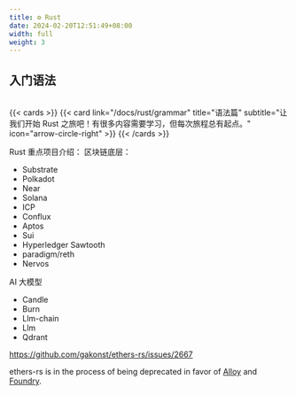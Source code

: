 ```yaml
---
title: ⚙️ Rust
date: 2024-02-20T12:51:49+08:00
width: full
weight: 3
---
```


## <a href="https://rustwiki.org/zh-CN/book/" style="text-decoration:none;">入门语法</a>

<br/>
{{< cards >}}
{{< card link="/docs/rust/grammar" title="语法篇" subtitle="让我们开始 Rust 之旅吧！有很多内容需要学习，但每次旅程总有起点。" icon="arrow-circle-right" >}}
{{< /cards >}}

Rust 重点项目介绍：
区块链底层：

- Substrate
- Polkadot
- Near
- Solana
- ICP
- Conflux
- Aptos
- Sui
- Hyperledger Sawtooth
- paradigm/reth
- Nervos

AI 大模型

- Candle
- Burn
- Llm-chain
- Llm
- Qdrant

https://github.com/gakonst/ethers-rs/issues/2667

ethers-rs is in the process of being deprecated in favor of [Alloy](https://github.com/alloy-rs/) and [Foundry](https://github.com/foundry-rs/).
